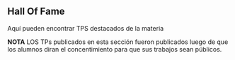 ## Hall Of Fame

Aquí pueden encontrar TPS destacados de la materia


**NOTA**
LOS TPs publicados en esta sección fueron publicados luego de que los alumnos diran el concentimiento para que sus trabajos sean públicos.
